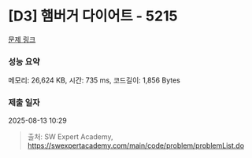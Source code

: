 # [D3] 햄버거 다이어트 - 5215 

[문제 링크](https://swexpertacademy.com/main/code/problem/problemDetail.do?contestProbId=AWT-lPB6dHUDFAVT) 

### 성능 요약

메모리: 26,624 KB, 시간: 735 ms, 코드길이: 1,856 Bytes

### 제출 일자

2025-08-13 10:29



> 출처: SW Expert Academy, https://swexpertacademy.com/main/code/problem/problemList.do